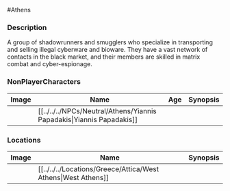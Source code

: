 #Athens 
### Description
A group of shadowrunners and smugglers who specialize in transporting and selling illegal cyberware and bioware. They have a vast network of contacts in the black market, and their members are skilled in matrix combat and cyber-espionage.
### NonPlayerCharacters

| Image | Name              | Age | Synopsis |
| ----- | ----------------- | --- | -------- |
|       | [[../../../NPCs/Neutral/Athens/Yiannis Papadakis\|Yiannis Papadakis]] |     |          |

### Locations

| Image | Name   | Synopsis |
| ----- | ------ | -------- |
|       | [[../../../Locations/Greece/Attica/West Athens\|West Athens]] |         |